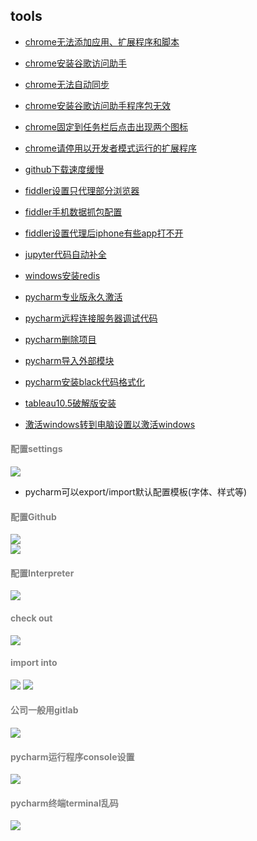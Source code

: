 ## tools
- [chrome无法添加应用、扩展程序和脚本](https://jingyan.baidu.com/article/f3ad7d0f09436709c3345b0b.html)
- [chrome安装谷歌访问助手](https://jingyan.baidu.com/article/7e440953191a2b2fc0e2ef0c.html)
- [chrome无法自动同步](https://post.smzdm.com/p/az59oog0/)
- [chrome安装谷歌访问助手程序包无效](https://blog.csdn.net/wst0717/article/details/88867047)
- [chrome固定到任务栏后点击出现两个图标](https://blog.csdn.net/qq_26012495/article/details/80814758)
- [chrome请停用以开发者模式运行的扩展程序](https://www.cnblogs.com/bky-zhwtt123/p/12671565.html)
- [github下载速度缓慢](https://www.jianshu.com/p/0493dcc15d6f)
- [fiddler设置只代理部分浏览器](https://segmentfault.com/q/1010000007944006)
- [fiddler手机数据抓包配置](https://www.cnblogs.com/qinyulin/articles/6843829.html)
- [fiddler设置代理后iphone有些app打不开](https://www.cnblogs.com/KK3228911/archive/2018/11/01/9890211.html)
- [jupyter代码自动补全](https://www.cnblogs.com/qiuxirufeng/p/9609031.html)
- [windows安装redis](https://www.jianshu.com/p/e16d23e358c0)

- [pycharm专业版永久激活](https://blog.csdn.net/weixin_39332299/article/details/79692283)
- [pycharm远程连接服务器调试代码](https://www.jianshu.com/p/79df9ac88e96)
- [pycharm删除项目](http://blog.csdn.net/xiaohukun/article/details/75077049)
- [pycharm导入外部模块](https://jingyan.baidu.com/article/93f9803f5dababe0e46f55fc.html)
- [pycharm安装black代码格式化](https://blog.csdn.net/u011510825/article/details/82287022)
- [tableau10.5破解版安装](https://www.jianshu.com/p/ec54bb870065)
- [激活windows转到电脑设置以激活windows](https://jingyan.baidu.com/article/22fe7cedff25cc3002617fe0.html)
#### <font color=gray>配置settings</font>
![](images/01.png)  
- pycharm可以export/import默认配置模板(字体、样式等)
#### <font color=gray>配置Github</font>  
![](images/02.png)  
![](images/03.png)  
#### <font color=gray>配置Interpreter</font>  
![](images/05.png) 
#### <font color=gray>check out</font> 
![](images/04.png)  
#### <font color=gray>import into</font>  
![](images/06.png)
![](images/07.png) 
#### <font color=gray>公司一般用gitlab</font>  
![](images/08.png)  
#### <font color=gray>pycharm运行程序console设置</font>  
![](images/09.png)
#### <font color=gray>pycharm终端terminal乱码</font>
![](images/10.png)
